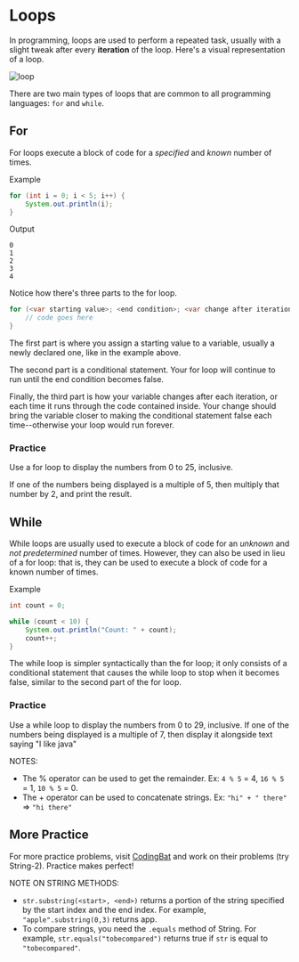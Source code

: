 # Loops

In programming, loops are used to perform a repeated task, usually with a slight tweak after every __iteration__ of the loop. Here's a visual representation of a loop.

![loop](http://cis.stvincent.edu/html/tutorials/swd/basic/control/repetition/img/for.gif)

There are two main types of loops that are common to all programming languages: `for` and `while`.

## For

For loops execute a block of code for a _specified_ and _known_ number of times.

Example
```java
for (int i = 0; i < 5; i++) {
    System.out.println(i);
}
```

Output
```
0
1
2
3
4
```

Notice how there's three parts to the for loop.

```java
for (<var starting value>; <end condition>; <var change after iteration>) {
    // code goes here
}
```

The first part is where you assign a starting value to a variable, usually a newly declared one, like in the example above.

The second part is a conditional statement. Your for loop will continue to run until the end condition becomes false.

Finally, the third part is how your variable changes after each iteration, or each time it runs through the code contained inside. Your change should bring the variable closer to making the conditional statement false each time--otherwise your loop would run forever.

### Practice

Use a for loop to display the numbers from 0 to 25, inclusive.

If one of the numbers being displayed is a multiple of 5, then multiply that number by 2, and print the result.

## While

While loops are usually used to execute a block of code for an _unknown_ and _not predetermined_ number of times. However, they can also be used in lieu of a for loop: that is, they can be used to execute a block of code for a known number of times.

Example
```java
int count = 0;

while (count < 10) {
    System.out.println("Count: " + count);
    count++;
}
```

The while loop is simpler syntactically than the for loop; it only consists of a conditional statement that causes the while loop to stop when it becomes false, similar to the second part of the for loop.

### Practice

Use a while loop to display the numbers from 0 to 29, inclusive. If one of the numbers being displayed is a multiple of 7, then display it alongside text saying "I like java"

NOTES:
- The % operator can be used to get the remainder.
Ex: `4 % 5` = 4, `16 % 5` = 1, `10 % 5` = 0.
- The + operator can be used to concatenate strings.
Ex: `"hi" + " there"` => `"hi there"`

## More Practice

For more practice problems, visit [CodingBat](http://codingbat.com/java) and work on their problems (try String-2). Practice makes perfect!

NOTE ON STRING METHODS:
- `str.substring(<start>, <end>)` returns a portion of the string specified by the start index and the end index. For example, `"apple".substring(0,3)` returns app.
- To compare strings, you need the `.equals` method of String. For example, `str.equals("tobecompared")` returns true if `str` is equal to `"tobecompared"`.

